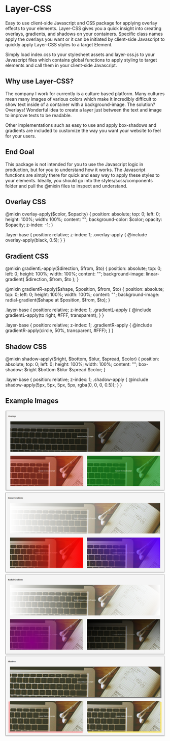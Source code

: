 # Layer-CSS

Easy to use client-side Javascript and CSS package for applying overlay effects to your elements. Layer-CSS gives you a quick insight into creating overlays, gradients, and shadows on your containers. Specific class names apply the overlays you want or it can be initiated by client-side Javascript to quickly apply Layer-CSS styles to a target Element.

Simply load index.css to your stylesheet assets and layer-css.js to your Javascript files which contains global functions to apply styling to target elements and call them in your client-side Javascript.

## Why use Layer-CSS?

The company I work for currently is a culture based platform. Many cultures mean many images of various colors which make it incredibly difficult to show text inside of a container with a background-image. The solution? Overlays! Wonderful idea to create a layer just between the text and image to improve texts to be readable.

Other implementations such as easy to use and apply box-shadows and gradients are included to customize the way you want your website to feel for your users.

## End Goal

This package is not intended for you to use the Javascript logic in production, but for you to understand how it works. The Javascript functions are simply there for quick and easy way to apply these styles to your elements. Ideally, you should go into the styles/scss/components folder and pull the @mixin files to inspect and understand.

## Overlay CSS

@mixin overlay-apply($color, $opacity) {
  position: absolute;
  top: 0;
  left: 0;
  height: 100%;
  width: 100%;
  content: "";
  background-color: $color;
  opacity: $opacity;
  z-index: -1;
}

.layer-base {
  position: relative;
  z-index: 1;
  .overlay-apply {
    @include overlay-apply(black, 0.5);
  }
}

## Gradient CSS

@mixin gradientL-apply($direction, $from, $to) {
  position: absolute;
  top: 0;
  left: 0;
  height: 100%;
  width: 100%;
  content: "";
  background-image: linear-gradient(
    $direction,
    $from, $to
  );
}

@mixin gradientR-apply($shape, $position, $from, $to) {
  position: absolute;
  top: 0;
  left: 0;
  height: 100%;
  width: 100%;
  content: "";
  background-image: radial-gradient($shape at $position, $from, $to);
}

.layer-base {
  position: relative;
  z-index: 1;
  .gradientL-apply {
    @include gradientL-apply(to right, #FFF, transparent);
  }
}

.layer-base {
  position: relative;
  z-index: 1;
  .gradientR-apply {
    @include gradientR-apply(circle, 50%, transparent, #FFF);
  }
}

## Shadow CSS

@mixin shadow-apply($right, $bottom, $blur, $spread, $color) {
  position: absolute;
  top: 0;
  left: 0;
  height: 100%;
  width: 100%;
  content: "";
  box-shadow: $right $bottom $blur $spread $color;
}

.layer-base {
  position: relative;
  z-index: 1;
  .shadow-apply {
    @include shadow-apply(5px, 5px, 5px, 5px, rgba(0, 0, 0, 0.5));
  }
}

## Example Images

![Overlay Examples](https://github.com/bert-bae/layer-css/blob/master/public/images/overlay.png)
![Linear Gradient Examples](https://github.com/bert-bae/layer-css/blob/master/public/images/lgradient.png)
![Radial Gradient Examples](https://github.com/bert-bae/layer-css/blob/master/public/images/rgradient.png)
![Shadow Examples](https://github.com/bert-bae/layer-css/blob/master/public/images/shadows.png)
